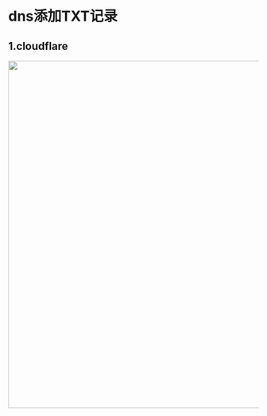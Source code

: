 # dns添加TXT记录
## 1.cloudflare
<img src="https://raw.githubusercontent.com/mack-a/v2ray-agent/master/fodder/cloudflare/cloudflare_dns_txt.png" width=700>
